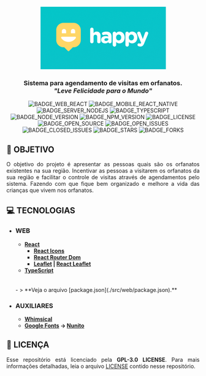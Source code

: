 <div align='justify'>

<div align='center'>

![](./layout/export/banner.png)

### **Sistema para agendamento de visitas em orfanatos.<br>*"Leve Felicidade para o Mundo"***

![BADGE_WEB_REACT] ![BADGE_MOBILE_REACT_NATIVE] ![BADGE_SERVER_NODEJS] ![BADGE_TYPESCRIPT] ![BADGE_NODE_VERSION] ![BADGE_NPM_VERSION] ![BADGE_LICENSE] ![BADGE_OPEN_SOURCE] ![BADGE_OPEN_ISSUES] ![BADGE_CLOSED_ISSUES] ![BADGE_STARS] ![BADGE_FORKS]

</div>

## **:rocket: OBJETIVO**


O objetivo do projeto é apresentar as pessoas quais são os orfanatos existentes na sua região. Incentivar as pessoas a visitarem os orfanatos da sua região e facilitar o controle de visitas através de agendamentos pelo sistema. Fazendo com que fique bem organizado e melhore a vida das crianças que vivem nos orfanatos.


## **:computer: TECNOLOGIAS**

- ### **WEB**

  - **[React]** 
    - **[React Icons](https://react-icons.github.io/react-icons/)**
    - **[React Router Dom](https://reactrouter.com/web/guides/quick-start)**
    - **[Leaflet](https://leafletjs.com/) | [React Leaflet](https://react-leaflet.js.org/)**
  - **[TypeScript]** 
  <br>
  <br>
  - > **Veja o arquivo [package.json](./src/web/package.json).**

- ### **AUXILIARES**
 
  - **[Whimsical]**
  - **[Google Fonts](https://fonts.google.com/) &rarr; [Nunito](https://fonts.google.com/specimen/Nunito)**

## **:page_with_curl: LICENÇA**

Esse repositório está licenciado pela **GPL-3.0 LICENSE**. Para mais informações detalhadas, leia o arquivo [LICENSE](./LICENSE) contido nesse repositório. 

</div>

<!-- BADGES --->

[BADGE_LICENSE]: https://img.shields.io/github/license/x0n4d0/happy

[BADGE_CLOSED_ISSUES]: https://img.shields.io/github/issues-closed/x0n4d0/happy?color=red

[BADGE_OPEN_ISSUES]: https://img.shields.io/github/issues/x0n4d0/happy?color=green

[BADGE_STARS]: https://img.shields.io/github/stars/x0n4d0/happy?style=social

[BADGE_FORKS]: https://img.shields.io/github/forks/x0n4d0/happy?style=social

[BADGE_TYPESCRIPT]: https://badges.frapsoft.com/typescript/code/typescript.png?v=101

[BADGE_OPEN_SOURCE]: https://badges.frapsoft.com/os/v1/open-source.png?v=103

[BADGE_NODE_VERSION]: https://img.shields.io/badge/node-12.18.4-green

[BADGE_NPM_VERSION]: https://img.shields.io/badge/npm-6.14.6-red

[BADGE_WEB_REACT]: https://img.shields.io/badge/web-react-blue

[BADGE_MOBILE_REACT_NATIVE]: https://img.shields.io/badge/mobile-react%20native-blueviolet

[BADGE_SERVER_NODEJS]: https://img.shields.io/badge/server-nodejs-important

<!-- LINKS --->

[Whimsical]: https://whimsical.com/
[React]: https://reactjs.org/
[TypeScript]: https://www.typescriptlang.org/
